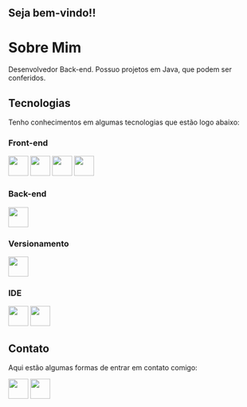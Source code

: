 ## Seja bem-vindo!!
# Sobre Mim

Desenvolvedor Back-end. Possuo projetos em Java, que podem ser conferidos.

## Tecnologias
Tenho conhecimentos em algumas tecnologias que estão logo abaixo:

### Front-end
<img src="https://cdn.jsdelivr.net/gh/devicons/devicon/icons/html5/html5-original.svg" width="40" height="40"/> <img src="https://cdn.jsdelivr.net/gh/devicons/devicon/icons/css3/css3-original.svg" width="40" height="40" /> <img src="https://cdn.jsdelivr.net/gh/devicons/devicon/icons/javascript/javascript-original.svg" width="40" height="40"/> <img src="https://cdn.jsdelivr.net/gh/devicons/devicon/icons/figma/figma-original.svg" widht="40" height="40" />

### Back-end
<img src="https://cdn.jsdelivr.net/gh/devicons/devicon/icons/java/java-original-wordmark.svg" width="40" height="40"/> 

### Versionamento
<img src="https://cdn.jsdelivr.net/gh/devicons/devicon/icons/git/git-original.svg" widht="40" height="40" /> 

### IDE
<img src="https://cdn.jsdelivr.net/gh/devicons/devicon/icons/visualstudio/visualstudio-plain.svg" widht="40" height="40"/> <img src="https://cdn.worldvectorlogo.com/logos/eclipse-11.svg" width="40" height="40"/>

## Contato
Aqui estão algumas formas de entrar em contato comigo:

<a href = "mailto:lucaspereiradelima2020@gmail.com"><img src="https://www.citypng.com/public/uploads/preview/-11597283936hxzfkdluih.png" widht="40" height="40" target="_blank"></a> <a href = "https://www.linkedin.com/in/lucas-pereira-de-lima-programador/"><img src="https://upload.wikimedia.org/wikipedia/commons/thumb/f/f8/LinkedIn_icon_circle.svg/2048px-LinkedIn_icon_circle.svg.png" widht="40" height="40" target="_blank"></a>
